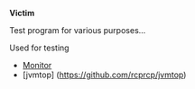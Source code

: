 **Victim** 

Test program for various purposes...

Used for testing
* [Monitor](https://github.com/rcprcp/Monitor) 
* [jvmtop] (https://github.com/rcprcp/jvmtop)